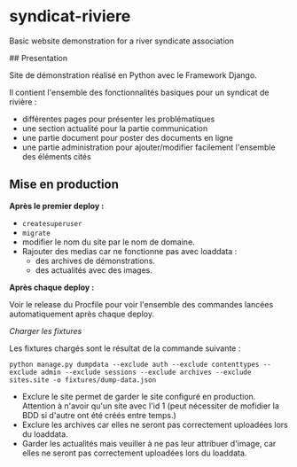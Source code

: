 # syndicat-riviere
Basic website demonstration for a river syndicate association

## Presentation

Site de démonstration réalisé en Python avec le Framework Django.

Il contient l'ensemble des fonctionnalités basiques pour un syndicat de rivière :

- différentes pages pour présenter les problématiques
- une section actualité pour la partie communication
- une partie document pour poster des documents en ligne
- une partie administration pour ajouter/modifier facilement l'ensemble des éléments cités

## Mise en production

__Après le premier deploy :__

- `createsuperuser`
- `migrate`
- modifier le nom du site par le nom de domaine.
- Rajouter des medias car ne fonctionne pas avec loaddata :
    - des archives de démonstrations.
    - des actualités avec des images.

__Après chaque deploy :__

Voir le release du Procfile pour voir l'ensemble des commandes lancées automatiquement après chaque deploy.

_Charger les fixtures_

Les fixtures chargés sont le résultat de la commande suivante :

`python manage.py dumpdata --exclude auth --exclude contenttypes --exclude admin --exclude sessions --exclude archives --exclude sites.site -o fixtures/dump-data.json`

- Exclure le site permet de garder le site configuré en production. Attention à n'avoir qu'un site avec l'id 1 (peut nécessiter de mofidier la BDD si d'autre ont été créés entre temps.)
- Exclure les archives car elles ne seront pas correctement uploadées lors du loaddata.
- Garder les actualités mais veuiller à ne pas leur attribuer d'image, car elles ne seront pas correctement uploadées lors du loaddata.
